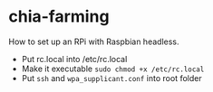 # chia-farming

How to set up an RPi with Raspbian headless.

* Put rc.local into /etc/rc.local
* Make it executable `sudo chmod +x /etc/rc.local`
* Put `ssh` and `wpa_supplicant.conf` into root folder
